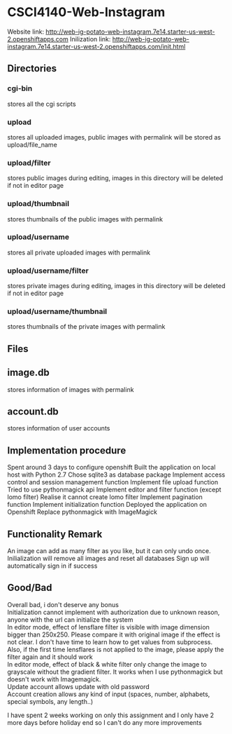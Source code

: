 # CSCI4140-Web-Instagram
Website link: http://web-ig-potato-web-instagram.7e14.starter-us-west-2.openshiftapps.com
Inilization link: http://web-ig-potato-web-instagram.7e14.starter-us-west-2.openshiftapps.com/init.html

## Directories
### cgi-bin
stores all the cgi scripts
### upload
stores all uploaded images, public images with permalink will be stored as upload/file_name
### upload/filter
stores public images during editing, images in this directory will be deleted if not in editor page
### upload/thumbnail
stores thumbnails of the public images with permalink
### upload/username
stores all private uploaded images with permalink
### upload/username/filter
stores private images during editing, images in this directory will be deleted if not in editor page
### upload/username/thumbnail
stores thumbnails of the private images with permalink

## Files
## image.db
stores information of images with permalink
## account.db
stores information of user accounts

## Implementation procedure
Spent around 3 days to configure openshift
Built the application on local host with Python 2.7
Chose sqlite3 as database package
Implement access control and session management function
Implement file upload function
Tried to use pythonmagick api
Implement editor and filter function (except lomo filter)
Realise it cannot create lomo filter
Implement pagination function
Implement initialization function
Deployed the application on Openshift
Replace pythonmagick with ImageMagick

## Functionality Remark
An image can add as many filter as you like, but it can only undo once.
Inilialization will remove all images and reset all databases
Sign up will automatically sign in if success


## Good/Bad
Overall bad, i don't deserve any bonus  
Initialization cannot implement with authorization due to unknown reason, anyone with the url can initialize the system  
In editor mode, effect of lensflare filter is visible with image dimension bigger than 250x250. Please compare it with original image if the effect is not clear. I don't have time to learn how to get values from subprocess. Also, if the first time lensflares is not applied to the image, please apply the filter again and it should work  
In editor mode, effect of black & white filter only change the image to grayscale without the gradient filter. It works when I use pythonmagick but doesn't work with Imagemagick.  
Update account allows update with old password  
Account creation allows any kind of input (spaces, number, alphabets, special symbols, any length..)  

I have spent 2 weeks working on only this assignment and I only have 2 more days before holiday end so I can't do any more improvements
